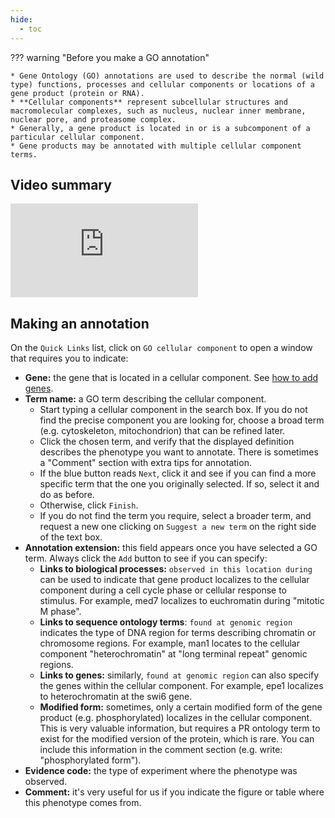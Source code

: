 ```yaml
---
hide:
  - toc
---
```


??? warning "Before you make a GO annotation"

    * Gene Ontology (GO) annotations are used to describe the normal (wild type) functions, processes and cellular components or locations of a gene product (protein or RNA).
    * **Cellular components** represent subcellular structures and macromolecular complexes, such as nucleus, nuclear inner membrane, nuclear pore, and proteasome complex.
    * Generally, a gene product is located in or is a subcomponent of a particular cellular component.
    * Gene products may be annotated with multiple cellular component terms.


## Video summary

<div class="video-sizer">
    <div class="video-wrapper">
    <iframe src="https://www.youtube.com/embed/SwZSb0oG6hI" frameborder="0" allowfullscreen></iframe>
    </div>
</div>

## Making an annotation

On the `Quick Links` list, click on `GO cellular component` to open a window that requires you to indicate:

* **Gene:** the gene that is located in a cellular component. See [how to add genes](./genotype_management.md#adding-genes-info).
* **Term name:** a GO term describing the cellular component.
    * Start typing a cellular component in the search box. If you do not find the precise component you are looking for, choose a broad term (e.g. cytoskeleton, mitochondrion) that can be refined later.
    * Click the chosen term, and verify that the displayed definition describes the phenotype you want to annotate. There is sometimes a "Comment" section with extra tips for annotation.
    * If the blue button reads `Next`, click it and see if you can find a more specific term that the one you originally selected. If so, select it and do as before.
    * Otherwise, click `Finish`.
    * If you do not find the term you require, select a broader term, and request a new one clicking on `Suggest a new term` on the right side of the text box.
* **Annotation extension:** this field appears once you have selected a GO term. Always click the `Add` button to see if you can specify:
    * **Links to biological processes:** `observed in this location during` can be used to indicate that gene product localizes to the cellular component during a cell cycle phase or cellular response to stimulus. For example, med7 localizes to euchromatin during "mitotic M phase".
    * **Links to sequence ontology terms**: `found at genomic region` indicates the type of DNA region for terms describing chromatin or chromosome regions. For example, man1 locates to the cellular component "heterochromatin" at "long terminal repeat" genomic regions.
    * **Links to genes:** similarly, `found at genomic region` can also specify the genes within the cellular component. For example, epe1 localizes to heterochromatin at the swi6 gene.
    * **Modified form:** sometimes, only a certain modified form of the gene product (e.g. phosphorylated) localizes in the cellular component. This is very valuable information, but requires a PR ontology term to exist for the modified version of the protein, which is rare. You can include this information in the comment section (e.g. write: "phosphorylated form").
* **Evidence code:** the type of experiment where the phenotype was observed.
* **Comment:** it's very useful for us if you indicate the figure or table where this phenotype comes from.

